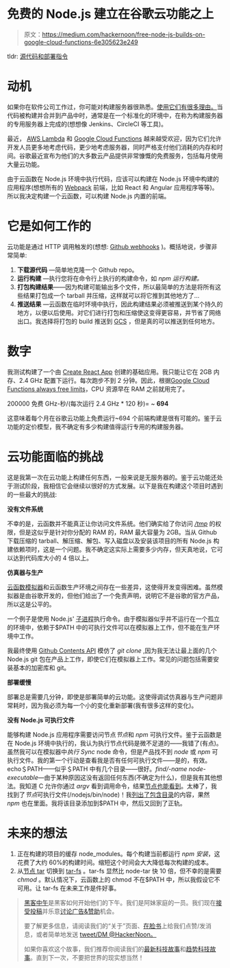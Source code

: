 # 免费的 Node.js 建立在谷歌云功能之上

> 原文：<https://medium.com/hackernoon/free-node-js-builds-on-google-cloud-functions-6e305623e249>

tldr: [源代码和部署指令](https://github.com/jchorl/buildserverless)

# **动机**

如果你在软件公司工作过，你可能对构建服务器很熟悉。[使用它们有很多理由。](http://stackoverflow.com/a/1099312)当代码被构建并合并到产品中时，通常是在一个标准化的环境中，在称为构建服务器的专用服务器上完成的(想想像 Jenkins、CircleCI 等工具)。

最近， [AWS Lambda](https://aws.amazon.com/lambda/) 和 [Google Cloud Functions](https://cloud.google.com/functions/) 越来越受欢迎，因为它们允许开发人员更多地考虑代码，更少地考虑服务器，同时严格支付他们消耗的内存和时间。谷歌最近宣布为他们的大多数云产品提供非常慷慨的免费服务，包括每月使用大量云功能。

由于云函数在 Node.js 环境中执行代码，应该可以构建在 Node.js 环境中构建的应用程序(想想所有的 [Webpack](https://webpack.github.io/) 前端，比如 React 和 Angular 应用程序等等)。所以我决定构建一个云函数，可以构建 Node.js 内置的前端。

# 它是如何工作的

云功能是通过 HTTP 调用触发的(想想: [Github webhooks](https://help.github.com/articles/about-webhooks/) )。概括地说，步骤非常简单:

1.  **下载源代码** —简单地克隆一个 Github repo。
2.  **运行构建** —执行您将在命令行上执行的构建命令，如 *npm 运行构建。*
3.  **打包构建结果**——因为构建可能输出多个文件，所以最简单的方法是将所有这些结果打包成一个 tarball 并压缩，这样就可以将它推到其他地方了…
4.  **推送结果** —云函数在临时环境中执行，因此构建结果必须被推送到某个持久的地方，以便以后使用。对它们进行打包和压缩使这变得更容易，并节省了网络出口。我选择将打包的 build 推送到 [GCS](https://cloud.google.com/storage/) ，但是真的可以推送到任何地方。

# 数字

我测试构建了一个由 [Create React App](https://github.com/facebookincubator/create-react-app) 创建的基础应用。我只能让它在 2GB 内存、2.4 GHz 配置下运行。每次跑步不到 2 分钟。因此，根据[Google Cloud Functions always free limits](https://cloud.google.com/free/docs/always-free-usage-limits)，CPU 资源早在 RAM 之前就用完了。

200000 免费 GHz-秒/(每次运行 2.4 GHz * 120 秒)= ~ **694**

这意味着每个月在谷歌云功能上免费运行~694 个前端构建是很有可能的。鉴于云功能的定价模型，我不确定有多少构建值得运行专用的构建服务器。

# 云功能面临的挑战

这是我第一次在云功能上构建任何东西，一般来说是无服务器的。鉴于云功能还处于测试阶段，我相信它会继续以很好的方式发展。以下是我在构建这个项目时遇到的一些最大的挑战:

**没有文件系统**

不幸的是，云函数并不能真正让你访问文件系统。他们确实给了你访问 [*/tmp*](https://cloud.google.com/functions/pricing#local_disk) 的权限，但是这似乎是针对你分配的 RAM 的，RAM 最大容量为 2GB。当从 Github 下载压缩的 tarball、解压缩、解包、写入磁盘以及安装该项目的所有 Node.js 构建依赖项时，这是一个问题。我不确定这实际上需要多少内存，但天真地说，它可以达到代码库大小的 4 倍以上。

**仿真器与生产**

[云函数模拟器](https://github.com/GoogleCloudPlatform/cloud-functions-emulator)和云函数生产环境之间存在一些差异，这使得开发变得困难。虽然模拟器是由谷歌开发的，但他们给出了一个免责声明，说明它不是谷歌的官方产品，所以这是公平的。

一个例子是使用 Node.js' [子进程](https://nodejs.org/api/child_process.html)执行命令。由于模拟器似乎并不运行在一个孤立的环境中，依赖于$PATH 中的可执行文件可以在模拟器上工作，但不能在生产环境中工作。

我最终使用 [Github Contents API](https://developer.github.com/v3/repos/contents/#get-archive-link) 模仿了 *git clone* ,因为我无法让最上面的几个 Node.js git 包在产品上工作，即使它们在模拟器上工作。常见的问题包括需要安装基本的加密库和 git。

**部署缓慢**

部署总是需要几分钟，即使是部署简单的云功能。这使得调试仿真器与生产问题非常耗时，因为我必须为每一个小的变化重新部署(我有很多这样的变化)。

**没有 Node.js 可执行文件**

能够构建 Node.js 应用程序需要访问节点*节点*和 *npm* 可执行文件。鉴于云函数是在 Node.js 环境中执行的，我认为执行节点代码是微不足道的——我错了(有点)。虽然我可以在模拟器中*执行 Sync* node 命令，但是产品找不到 *node* 或 *npm* 可执行文件。我的第一个行动是查看我是否有任何可执行文件——是的，有效。echo＄PATH——似乎＄PATH 中有几个目录——很好。*find/-name node-executable*—由于某种原因这没有返回任何东西(不确定为什么)，但是我有其他想法。我知道 C 允许你通过 *argv* 看到调用命令，结果[节点也能看到](http://stackoverflow.com/questions/4351521/how-do-i-pass-command-line-arguments)。太棒了，我找到了*节点*可执行文件(/nodejs/bin/node)！我[列出了包含目录](http://stackoverflow.com/questions/2727167/how-do-you-get-a-list-of-the-names-of-all-files-present-in-a-directory-in-node-j)的内容，果然 *npm* 也在里面。我将该目录添加到$PATH 中，然后又回到了正轨。

# 未来的想法

1.  正在构建的项目的缓存 node_modules。每个构建当前都运行 *npm 安装*，这花费了大约 60%的构建时间。缩短这个时间会大大降低每次构建的成本。
2.  从[节点 tar](https://github.com/npm/node-tar) 切换到 [tar-fs](https://github.com/mafintosh/tar-fs) 。tar-fs 显然比 node-tar 快 10 倍，但不幸的是需要 *chmod* 。默认情况下，云函数上的 chmod 不在$PATH 中，所以我假设它不可用。让 tar-fs 在未来工作是件好事。

> [黑客中午](http://bit.ly/Hackernoon)是黑客如何开始他们的下午。我们是阿妹家庭的一员。我们现在[接受投稿](http://bit.ly/hackernoonsubmission)并乐意[讨论广告&赞助](mailto:partners@amipublications.com)机会。
> 
> 要了解更多信息，请阅读我们的“关于”页面、[在脸书](http://bit.ly/HackernoonFB)上给我们点赞/发消息，或者简单地发送 [tweet/DM @HackerNoon。](https://goo.gl/k7XYbx)
> 
> 如果你喜欢这个故事，我们推荐你阅读我们的[最新科技故事](http://bit.ly/hackernoonlatestt)和[趋势科技故事](https://hackernoon.com/trending)。直到下一次，不要把世界的现实想当然！